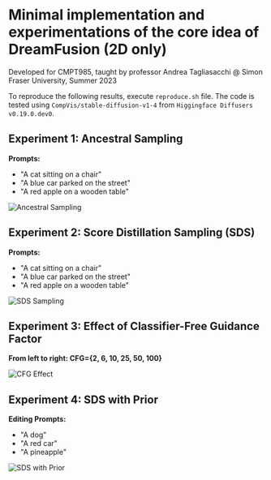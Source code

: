 # Minimal implementation and experimentations of the core idea of DreamFusion (2D only)

Developed for CMPT985, taught by professor Andrea Tagliasacchi @ Simon Fraser University, Summer 2023

To reproduce the following results, execute `reproduce.sh` file. The code is tested using `CompVis/stable-diffusion-v1-4` from `Higgingface Diffusers v0.19.0.dev0`.

## Experiment 1: Ancestral Sampling
**Prompts:**
  - "A cat sitting on a chair"
  - "A blue car parked on the street"
  - "A red apple on a wooden table"

![Ancestral Sampling](./assets/a1.gif)

## Experiment 2: Score Distillation Sampling (SDS)
**Prompts:**
  - "A cat sitting on a chair"
  - "A blue car parked on the street"
  - "A red apple on a wooden table"

![SDS Sampling](./assets/a2.gif)

## Experiment 3: Effect of Classifier-Free Guidance Factor
**From left to right: CFG={2, 6, 10, 25, 50, 100}**

![CFG Effect](./assets/a3.gif)

## Experiment 4: SDS with Prior
**Editing Prompts:**
  - "A dog"
  - "A red car"
  - "A pineapple"

![SDS with Prior](./assets/a4.gif)
